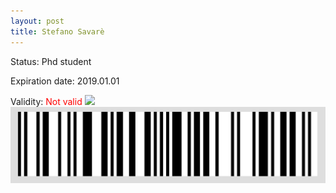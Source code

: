 ```yaml
---
layout: post
title: Stefano Savarè
---
```


Status: Phd student

Expiration date: 2019.01.01

Validity: <font color="red"> Not valid</font> 
![](/members/img/Stefano_Savarè.png)
![](/members/img/bar.png)
